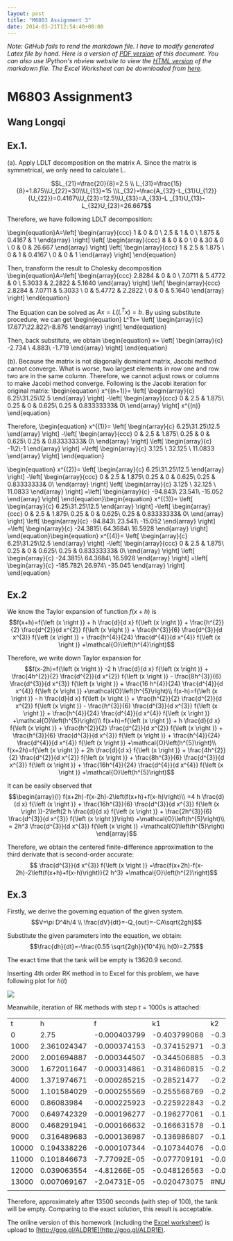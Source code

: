 ```yaml
---
layout: post
title: "M6803 Assignment 3"
date: 2014-03-21T12:54:40+08:00
---
```


<i>Note: GitHub fails to rend the markdown file. I have to modify generated Latex file by hand. Here is a version of [PDF version](https://wanglongqi.github.io/public/res/M6803.pdf) of this document. You can also use IPython's nbview website to view the [HTML version](http://goo.gl/f8JAZ4) of the markdown file. The Excel Worksheet can be downloaded from [here](https://wanglongqi.github.io/public/res/RK4.xlsx).</i>


# M6803 Assignment3
## Wang Longqi
## Ex.1.
(a). Apply LDLT decomposition on the matrix A. Since the matrix is symmetrical,
we only need to calculate L.

$$L_{21}=\frac{20}{8}=2.5 \\ L_{31}=\frac{15}{8}=1.875\\U_{22}=30\\U_{13}=15
\\L_{32}=\frac{A_{32}-L_{31}U_{12}}{U_{22}}=0.4167\\U_{23}=12.5\\U_{33}=A_{33}-L
_{31}U_{13}-L_{32}U_{23}=26.667$$

Therefore, we have following LDLT decomposition:

\begin{equation}A=\left[
\begin{array}{ccc}
1 & 0 & 0 \\
2.5 & 1 & 0 \\
1.875 & 0.4167 & 1
\end{array} \right]
\left[
\begin{array}{ccc}
8 & 0 & 0 \\
0 & 30 & 0 \\
0 & 0 & 26.667
\end{array} \right]
\left[
\begin{array}{ccc}
1 & 2.5 & 1.875 \\
0 & 1 & 0.4167 \\
0 & 0 & 1
\end{array} \right]
\end{equation}

Then, transform the result to Cholesky decomposition
\begin{equation}A=\left[
\begin{array}{ccc}
2.8284 & 0 & 0 \\
7.0711 & 5.4772 & 0 \\
5.3033 & 2.2822 & 5.1640
\end{array} \right]
\left[
\begin{array}{ccc}
2.8284 & 7.0711 & 5.3033 \\
0 & 5.4772 & 2.2822 \\
0 & 0 & 5.1640
\end{array} \right]
\end{equation}

The Equation can be solved as $Ax=L(L^Tx)=b$. By using substitute procedure, we
can get
\begin{equation} L^Tx=
\left[
\begin{array}{c}
17.677\\22.822\\-8.876
\end{array} \right]
\end{equation}

Then, back substitute, we obtain
\begin{equation} x=
\left[
\begin{array}{c}
-2.734 \\  4.883\\ -1.719
\end{array} \right]
\end{equation}

(b). Because the matrix is not diagonally dominant matrix, Jacobi method cannot
converge. What is worse, two largest elements in row one and row two are in the
same column. Therefore, we cannot adjust rows or columns to make Jacobi method
converge. Following is the Jacobi iteration for original matrix:
\begin{equation} x^{(n+1)}=
\left[
\begin{array}{c}
6.25\\31.25\\12.5
\end{array} \right]
-\left[
\begin{array}{ccc}
0 &         2.5       &  1.875\\
0.25      &  0       &  0.625\\
0.25      &  0.83333333&  0\\
\end{array} \right] x^{(n)}
\end{equation}

Therefore,
\begin{equation} x^{(1)}=
\left[
\begin{array}{c}
6.25\\31.25\\12.5
\end{array} \right]
-\left[
\begin{array}{ccc}
0 &         2.5       &  1.875\\
0.25      &  0       &  0.625\\
0.25      &  0.83333333&  0\\
\end{array} \right]
\left[
\begin{array}{c}
-1\\2\\-1
\end{array} \right]
=\left[
\begin{array}{c}
3.125   \\  32.125    \\ 11.0833
\end{array} \right]
\end{equation}

\begin{equation} x^{(2)}=
\left[
\begin{array}{c}
6.25\\31.25\\12.5
\end{array} \right]
-\left[
\begin{array}{ccc}
0 &         2.5       &  1.875\\
0.25      &  0       &  0.625\\
0.25      &  0.83333333&  0\\
\end{array} \right]
\left[
\begin{array}{c}
3.125   \\  32.125    \\ 11.0833
\end{array} \right]
=\left[
\begin{array}{c}
-94.843\\
 23.541\\
-15.052
\end{array} \right]
\end{equation}\begin{equation} x^{(3)}=
\left[
\begin{array}{c}
6.25\\31.25\\12.5
\end{array} \right]
-\left[
\begin{array}{ccc}
0 &         2.5       &  1.875\\
0.25      &  0       &  0.625\\
0.25      &  0.83333333&  0\\
\end{array} \right]
\left[
\begin{array}{c}
-94.843\\
 23.541\\
-15.052
\end{array} \right]
=\left[
\begin{array}{c}
-24.3815\\
 64.3684\\
 16.5928
\end{array} \right]
\end{equation}\begin{equation} x^{(4)}=
\left[
\begin{array}{c}
6.25\\31.25\\12.5
\end{array} \right]
-\left[
\begin{array}{ccc}
0 &         2.5       &  1.875\\
0.25      &  0       &  0.625\\
0.25      &  0.83333333&  0\\
\end{array} \right]
\left[
\begin{array}{c}
-24.3815\\
 64.3684\\
 16.5928
\end{array} \right]
=\left[
\begin{array}{c}
-185.782\\
  26.974\\
 -35.045
\end{array} \right]
\end{equation}

## Ex.2
We know the Taylor expansion of function $f(x+h)$ is
$$f(x+h)=f{\left (x \right )} + h  \frac{d}{d x} f{\left (x \right )} +
\frac{h^{2}}{2}  \frac{d^{2}}{d x^{2}}  f{\left (x \right )} + \frac{h^{3}}{6}
\frac{d^{3}}{d x^{3}}  f{\left (x \right )}  + \frac{h^{4}}{24} \frac{d^{4}}{d
x^{4}}  f{\left (x \right )} +\mathcal{O}\left(h^{4}\right)$$

Therefore, we write down Taylor expansion for
$$f(x-2h)=f{\left (x \right )} -2 h  \frac{d}{d x} f{\left (x \right )} +
\frac{4h^{2}}{2}  \frac{d^{2}}{d x^{2}}  f{\left (x \right )} - \frac{8h^{3}}{6}
\frac{d^{3}}{d x^{3}}  f{\left (x \right )}  + \frac{16 h^{4}}{24}
\frac{d^{4}}{d x^{4}}  f{\left (x \right )} +\mathcal{O}\left(h^{5}\right)\\
f(x-h)=f{\left (x \right )} - h  \frac{d}{d x} f{\left (x \right )} +
\frac{h^{2}}{2}  \frac{d^{2}}{d x^{2}}  f{\left (x \right )} - \frac{h^{3}}{6}
\frac{d^{3}}{d x^{3}}  f{\left (x \right )}  + \frac{h^{4}}{24} \frac{d^{4}}{d
x^{4}}  f{\left (x \right )} +\mathcal{O}\left(h^{5}\right)\\
f(x+h)=f{\left (x \right )} + h  \frac{d}{d x} f{\left (x \right )} +
\frac{h^{2}}{2}  \frac{d^{2}}{d x^{2}}  f{\left (x \right )} + \frac{h^{3}}{6}
\frac{d^{3}}{d x^{3}}  f{\left (x \right )}  + \frac{h^{4}}{24} \frac{d^{4}}{d
x^{4}}  f{\left (x \right )} +\mathcal{O}\left(h^{5}\right)\\
f(x+2h)=f{\left (x \right )} + 2h  \frac{d}{d x} f{\left (x \right )} +
\frac{4h^{2}}{2}  \frac{d^{2}}{d x^{2}}  f{\left (x \right )} + \frac{8h^{3}}{6}
\frac{d^{3}}{d x^{3}}  f{\left (x \right )}  + \frac{16h^{4}}{24} \frac{d^{4}}{d
x^{4}}  f{\left (x \right )} +\mathcal{O}\left(h^{5}\right)$$

It can be easily observed that
$$\begin{array}{l}
f(x+2h)-f(x-2h)-2\left(f(x+h)+f(x-h)\right)\\
=4 h  \frac{d}{d x} f{\left (x \right )} + \frac{16h^{3}}{6}  \frac{d^{3}}{d
x^{3}}  f{\left (x \right )}-2\left(2 h  \frac{d}{d x} f{\left (x \right )} +
\frac{2h^{3}}{6}  \frac{d^{3}}{d x^{3}}  f{\left (x \right )}\right)
+\mathcal{O}\left(h^{5}\right)\\
= 2h^3  \frac{d^{3}}{d x^{3}}  f{\left (x \right )}
+\mathcal{O}\left(h^{5}\right)
\end{array}$$

Therefore, we obtain the centered finite-difference approximation to the third
derivate that is second-order accurate:
$$ \frac{d^{3}}{d x^{3}}  f{\left (x \right )}
=\frac{f(x+2h)-f(x-2h)-2\left(f(x+h)+f(x-h)\right)}{2 h^3}
+\mathcal{O}\left(h^{2}\right)$$

## Ex.3
Firstly, we derive the governing equation of the given system.
$$V=\pi D^4h/4 \\
\frac{dV}{dt}=-Q_{out}=-CA\sqrt{2gh}$$

Substitute the given parameters into the equation, we obtain:
$$\frac{dh}{dt}=-\frac{0.55 \sqrt{2gh}}{10^4}\\
h(0)=2.75$$

The exact time that the tank will be empty is 13620.9 second.

Inserting 4th order RK method in to Excel for this problem, we have following
plot for $h(t)$

![](http://wanglongqi.github.io/public/images/RK100.png)

Meanwhile, iteration of RK methods with step $t=1000$s is attached:

<table>
    <tr>
        <td>t</td>
        <td>h</td>
        <td>f</td>
        <td>k1</td>
        <td>k2</td>
        <td>k3</td>
        <td>k4</td>
    </tr>
    <tr>
        <td>0</td>
        <td>2.75</td>
        <td>-0.000403799</td>
        <td>-0.403799068</td>
        <td>-0.388693465</td>
        <td>-0.3892691</td>
        <td>-0.374129719</td>
    </tr>
    <tr>
        <td>1000</td>
        <td>2.361024347</td>
        <td>-0.000374153</td>
        <td>-0.374152971</td>
        <td>-0.359024038</td>
        <td>-0.359648126</td>
        <td>-0.344479461</td>
    </tr>
    <tr>
        <td>2000</td>
        <td>2.001694887</td>
        <td>-0.000344507</td>
        <td>-0.344506885</td>
        <td>-0.329350421</td>
        <td>-0.330031862</td>
        <td>-0.314827988</td>
    </tr>
    <tr>
        <td>3000</td>
        <td>1.672011647</td>
        <td>-0.000314861</td>
        <td>-0.314860815</td>
        <td>-0.299671369</td>
        <td>-0.300421766</td>
        <td>-0.285174771</td>
    </tr>
    <tr>
        <td>4000</td>
        <td>1.371974671</td>
        <td>-0.000285215</td>
        <td>-0.28521477</td>
        <td>-0.269985097</td>
        <td>-0.270819965</td>
        <td>-0.255518962</td>
    </tr>
    <tr>
        <td>5000</td>
        <td>1.101584029</td>
        <td>-0.000255569</td>
        <td>-0.255568769</td>
        <td>-0.240288934</td>
        <td>-0.241229683</td>
        <td>-0.225859126</td>
    </tr>
    <tr>
        <td>6000</td>
        <td>0.86083984</td>
        <td>-0.000225923</td>
        <td>-0.225922843</td>
        <td>-0.210578713</td>
        <td>-0.211656061</td>
        <td>-0.196192678</td>
    </tr>
    <tr>
        <td>7000</td>
        <td>0.649742329</td>
        <td>-0.000196277</td>
        <td>-0.196277061</td>
        <td>-0.180847533</td>
        <td>-0.182107814</td>
        <td>-0.166514572</td>
    </tr>
    <tr>
        <td>8000</td>
        <td>0.468291941</td>
        <td>-0.000166632</td>
        <td>-0.166631578</td>
        <td>-0.151083097</td>
        <td>-0.152600965</td>
        <td>-0.136813845</td>
    </tr>
    <tr>
        <td>9000</td>
        <td>0.316489683</td>
        <td>-0.000136987</td>
        <td>-0.136986807</td>
        <td>-0.121261112</td>
        <td>-0.123168435</td>
        <td>-0.10706284</td>
    </tr>
    <tr>
        <td>10000</td>
        <td>0.194338226</td>
        <td>-0.000107344</td>
        <td>-0.107344076</td>
        <td>-0.091325871</td>
        <td>-0.093889789</td>
        <td>-0.077173919</td>
    </tr>
    <tr>
        <td>11000</td>
        <td>0.101846673</td>
        <td>-7.77092E-05</td>
        <td>-0.077709191</td>
        <td>-0.061114172</td>
        <td>-0.065014768</td>
        <td>-0.046731644</td>
    </tr>
    <tr>
        <td>12000</td>
        <td>0.039063554</td>
        <td>-4.81266E-05</td>
        <td>-0.048126563</td>
        <td>-0.029822809</td>
        <td>-0.037842242</td>
        <td>-0.008509661</td>
    </tr>
    <tr>
        <td>13000</td>
        <td>0.007069167</td>
        <td>-2.04731E-05</td>
        <td>-0.020473075</td>
        <td>#NUM!</td>
        <td>#NUM!</td>
        <td>#NUM!</td>
    </tr>
    <tr>
        <td></td>
        <td></td>
        <td></td>
        <td></td>
        <td></td>
        <td></td>
        <td></td>
    </tr>
</table>

Therefore, approximately after 13500 seconds (with step of 100), the tank will
be empty. Comparing to the exact
solution, this result is acceptable.

The online version of this homework (including the [Excel
worksheet](https://wanglongqi.github.io/public/res/RK4.xlsx)) is upload to
[http://goo.gl/ALDR1E](http://goo.gl/ALDR1E).


